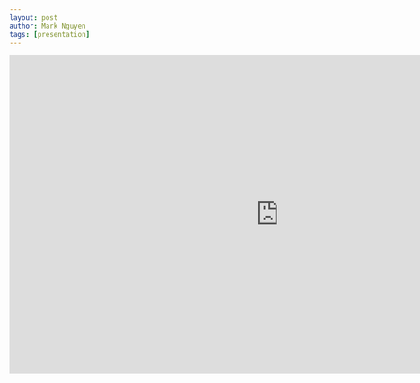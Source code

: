 ```yaml
---
layout: post
author: Mark Nguyen
tags: [presentation]
---
```


<iframe src="https://docs.google.com/presentation/d/e/2PACX-1vSNey2LNSY6u5tzmAuhtQ24wyPO3vV5g8W8nvWPu47AXSDf1xUoqBWAeCuJhczu8sAcqfIyKYYmZY-N/embed?start=false&loop=false&delayms=3000" frameborder="0" width="960" height="569" allowfullscreen="true" mozallowfullscreen="true" webkitallowfullscreen="true"></iframe>
